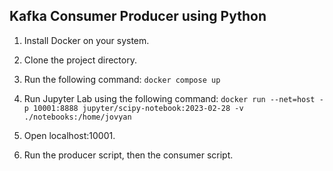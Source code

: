 ## Kafka Consumer Producer using Python

1. Install Docker on your system.

2. Clone the project directory.

3. Run the following command:
`docker compose up`

4. Run Jupyter Lab using the following command:
`docker run --net=host -p 10001:8888 jupyter/scipy-notebook:2023-02-28 -v ./notebooks:/home/jovyan`

5. Open localhost:10001.

6. Run the producer script, then the consumer script.
